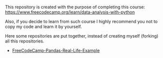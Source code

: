 This repository is created with the purpose of completing this course:
https://www.freecodecamp.org/learn/data-analysis-with-python


Also, if you decide to learn from such course I highly recommend you not to copy my code and learn it by yourself.

Here some repositories are put together, instead of creating myself (forking) all this
repositories.

* [FreeCodeCamp-Pandas-Real-Life-Example](https://github.com/ine-rmotr-curriculum/FreeCodeCamp-Pandas-Real-Life-Example)
